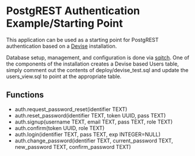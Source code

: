 PostgREST Authentication Example/Starting Point
===============================================

This application can be used as a starting point for PostgREST authentication
based on a [Devise](https://github.com/plataformatec/devise) installation.

Database setup, management, and configuration is done via
[sqitch](http://sqitch.org). One of the components of the installation creates
a Devise based Users table, simply comment out the contents of
deploy/devise_test.sql and update the users_view.sql to point at the
appropriate table.

Functions
---------

- auth.request_password_reset(identifier TEXT)
- auth.reset_password(identifier TEXT, token UUID, pass TEXT)
- auth.signup(username TEXT, email TEXT, pass TEXT, role TEXT)
- auth.confirm(token UUID, role TEXT)
- auth.login(identifier TEXT, pass TEXT, exp INTEGER=NULL)
- auth.change_password(identifier TEXT, current_password TEXT, new_password TEXT, confirm_password TEXT)
